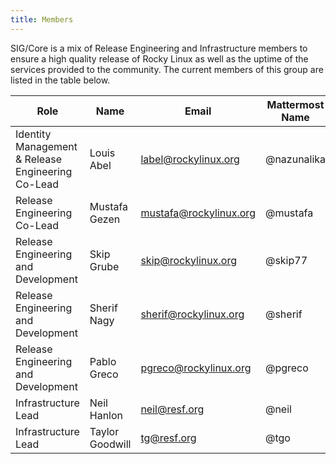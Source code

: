 ```yaml
---
title: Members
---
```


SIG/Core is a mix of Release Engineering and Infrastructure members to ensure a high quality release of Rocky Linux as well as the uptime of the services provided to the community. The current members of this group are listed in the table below.

| Role                                              | Name                            | Email                   | Mattermost Name   | IRC Name           |
|---------------------------------------------------|---------------------------------|------------------------ |-------------------|--------------------|
| Identity Management & Release Engineering Co-Lead | Louis Abel                      | label@rockylinux.org    | @nazunalika       | Sokel/label/Sombra |
| Release Engineering Co-Lead                       | Mustafa Gezen                   | mustafa@rockylinux.org  | @mustafa          | mstg               |
| Release Engineering and Development               | Skip Grube                      | skip@rockylinux.org     | @skip77           |                    |
| Release Engineering and Development               | Sherif Nagy                     | sherif@rockylinux.org   | @sherif           |                    |
| Release Engineering and Development               | Pablo Greco                     | pgreco@rockylinux.org   | @pgreco           | pgreco             |
| Infrastructure Lead                               | Neil Hanlon                     | neil@resf.org           | @neil             | neil               |
| Infrastructure Lead                               | Taylor Goodwill                 | tg@resf.org             | @tgo              | tg                 |
